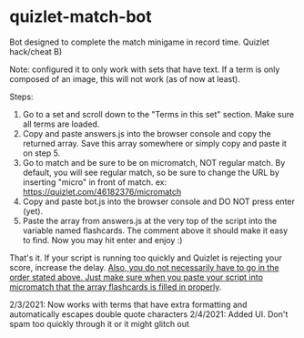 # quizlet-match-bot
Bot designed to complete the match minigame in record time. Quizlet hack/cheat B)

Note: configured it to only work with sets that have text. If a term is only composed of an image, this will not work (as of now at least).

Steps:

1. Go to a set and scroll down to the "Terms in this set" section. Make sure all terms are loaded.
2. Copy and paste answers.js into the browser console and copy the returned array. Save this array somewhere or simply copy and paste it on step 5.
3. Go to match and be sure to be on micromatch, NOT regular match. By default, you will see regular match, so be sure to change the URL by inserting "micro" in front of match.
ex: https://quizlet.com/46182376/micromatch
4. Copy and paste bot.js into the browser console and DO NOT press enter (yet).
5. Paste the array from answers.js at the very top of the script into the variable named flashcards. The comment above it should make it easy to find. Now you may hit enter and enjoy :)

That's it. If your script is running too quickly and Quizlet is rejecting your score, increase the delay. <ins>Also, you do not necessarily have to go in the order stated above. Just make sure when you paste your script into micromatch that the array flashcards is filled in properly</ins>.

2/3/2021: Now works with terms that have extra formatting and automatically escapes double quote characters
2/4/2021: Added UI. Don't spam too quickly through it or it might glitch out